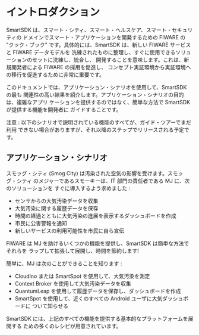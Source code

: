 # イントロダクション

SmartSDK は、スマート・シティ、スマート・ヘルスケア、スマート・セキュリティの
ドメインでスマート・アプリケーションを開発するための FIWARE の "クック・ブック"
です。具体的には、SmartSDK は、新しい FIWARE サービスと FIWARE データモデルを
洗練されたものに整理し、すぐに使用できるソリューションのセットに洗練し、統合し、
開発することを意味します。これは、新規開発者による FIWARE の採用を促進し、
コンセプト実証環境から実証環境への移行を促進するために非常に重要です。

このドキュメントでは、アプリケーション・シナリオを使用して、SmartSDK の最も
関連性の高い結果を紹介します。アプリケーション・シナリオの目的は、複雑なアプリ
ケーションを提供するのではなく、簡単な方法で SmartSDK が提供する機能を開発者に
ガイドすることです。

注意 : 以下のシナリオで説明されている機能のすべてが、ガイド・ツアーでまだ利用
できない場合がありますが、それ以降のステップでリリースされる予定です。

## アプリケーション・シナリオ

スモッグ・シティ (Smog City) は汚染された空気の影響を受けます。スモッグ・シティ
のメジャーであるスモーキーは、IT 部門の責任者である MJ に、次のソリューションを
すぐに導入するよう求めました :

* センサからの大気汚染データを収集
* 大気汚染に関する履歴データを保存
* 時間の経過とともに大気汚染の進展を表示するダッシュボードを作成
* 市民に公害警報を通知
* 新しいサービスの利用可能性を市民に自ら宣伝

FIWARE は MJ を助けるいくつかの機能を提供し、SmartSDK は簡単な方法でそれらを
ラップして拡張して展開し、時間を節約します!

簡単に、MJ は次のことができることを知ります :

* Cloudino または SmartSpot を使用して、大気汚染を測定
* Context Broker を使用して大気汚染データを収集
* QuantumLeap を使用して履歴データを保存し、ダッシュボードを作成
* SmartSpot を使用して、近くのすべての Android ユーザに大気ダッシュボードに
  ついて知らせる

SmartSDK には、上記のすべての機能を提供する基本的なプラットフォームを展開する
ための多くのレシピが用意されています。

